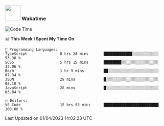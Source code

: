 ### <img src="https://media.giphy.com/media/VgCDAzcKvsR6OM0uWg/giphy.gif" width="50"> Wakatime

  <!--START_SECTION:waka-->
![Code Time](http://img.shields.io/badge/Code%20Time-1%2C350%20hrs%2052%20mins-blue)

📊 **This Week I Spent My Time On** 

```text
💬 Programming Languages: 
TypeScript               8 hrs 28 mins       █████████████░░░░░░░░░░░░   53.38 % 
SCSS                     5 hrs 15 mins       ████████░░░░░░░░░░░░░░░░░   33.06 % 
Bash                     1 hr 9 mins         ██░░░░░░░░░░░░░░░░░░░░░░░   07.34 % 
JSON                     29 mins             █░░░░░░░░░░░░░░░░░░░░░░░░   03.10 % 
JavaScript               28 mins             █░░░░░░░░░░░░░░░░░░░░░░░░   03.04 % 

🔥 Editors: 
VS Code                  15 hrs 53 mins      █████████████████████████   100.00 % 
```


 Last Updated on 01/04/2023 14:02:23 UTC
<!--END_SECTION:waka-->
